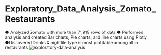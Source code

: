 # Exploratory_Data_Analysis_Zomato_Restaurants
● Analyzed Zomato with more than 71,815 rows of data 
● Performed analysis and created Bar charts, Pie charts, and line charts using Plotly 
●Discovered Drinks &amp; nightlife type is most profitable among all in restaurants
![exploratory-data-analysis](https://github.com/SabahatKhan34/Exploratory_Data_Analysis_Zomato_Restaurants/assets/103644874/374021af-114b-4c22-a567-1dc886fe6f96)

